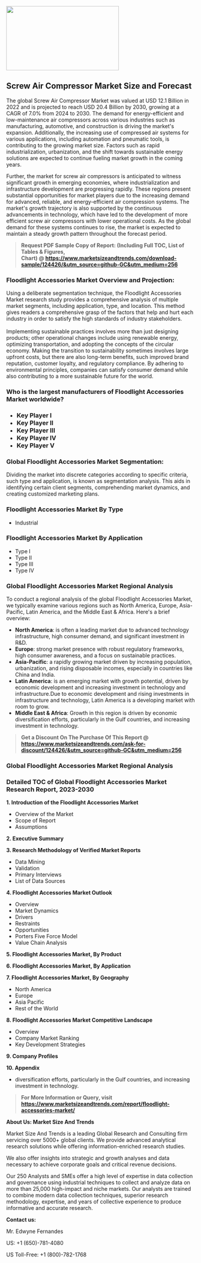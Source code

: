 <p><img class="alignnone size-medium wp-image-20088" src="https://ffe5etoiles.com/wp-content/uploads/2024/12/MST1-300x171.png" alt="" width="300" height="171" /></p><h2>Screw Air Compressor Market Size and Forecast</h2><p>The global Screw Air Compressor Market was valued at USD 12.1 Billion in 2022 and is projected to reach USD 20.4 Billion by 2030, growing at a CAGR of 7.0% from 2024 to 2030. The demand for energy-efficient and low-maintenance air compressors across various industries such as manufacturing, automotive, and construction is driving the market's expansion. Additionally, the increasing use of compressed air systems for various applications, including automation and pneumatic tools, is contributing to the growing market size. Factors such as rapid industrialization, urbanization, and the shift towards sustainable energy solutions are expected to continue fueling market growth in the coming years.</p><p>Further, the market for screw air compressors is anticipated to witness significant growth in emerging economies, where industrialization and infrastructure development are progressing rapidly. These regions present substantial opportunities for market players due to the increasing demand for advanced, reliable, and energy-efficient air compression systems. The market's growth trajectory is also supported by the continuous advancements in technology, which have led to the development of more efficient screw air compressors with lower operational costs. As the global demand for these systems continues to rise, the market is expected to maintain a steady growth pattern throughout the forecast period.</p></p><blockquote id="" class=""><strong>Request PDF Sample Copy of Report: (Including Full TOC, List of Tables &amp; Figures, Chart)&nbsp;@&nbsp;<strong><a href="https://www.marketsizeandtrends.com/download-sample/124426/&utm_source=github-GC&utm_medium=256" target="_blank">https://www.marketsizeandtrends.com/download-sample/124426/&utm_source=github-GC&utm_medium=256</a></strong></strong></blockquote><h3 id="" class="">Floodlight Accessories Market&nbsp;Overview and Projection:</h3><p id="" class="">Using a deliberate segmentation technique, the Floodlight Accessories Market research study provides a comprehensive analysis of multiple market segments, including application, type, and location. This method gives readers a comprehensive grasp of the factors that help and hurt each industry in order to satisfy the high standards of industry stakeholders. <br /> <br />Implementing sustainable practices involves more than just designing products; other operational changes include using renewable energy, optimizing transportation, and adopting the concepts of the circular economy. Making the transition to sustainability sometimes involves large upfront costs, but there are also long-term benefits, such improved brand reputation, customer loyalty, and regulatory compliance. By adhering to environmental principles, companies can satisfy consumer demand while also contributing to a more sustainable future for the world.</p><h3 id="" class="">Who is the largest manufacturers of&nbsp;Floodlight Accessories Market worldwide?</h3><h3 class=""><p><ul><li>Key Player I </li><li> Key Player II </li><li> Key Player III </li><li> Key Player IV </li><li> Key Player V</li></ul></p></h3><h3 id="" class="">Global&nbsp;Floodlight Accessories Market Segmentation:</h3><p id="" class="">Dividing the market into discrete categories according to specific criteria, such type and application, is known as segmentation analysis. This aids in identifying certain client segments, comprehending market dynamics, and creating customized marketing plans.</p><h3 id="" class="">Floodlight Accessories Market&nbsp;By Type</h3><p><p><ul><li>Industrial</p></li></ul></p></p><h3 id="" class="">Floodlight Accessories Market&nbsp;By Application</h3><p class=""><p><ul><li>Type I</li><li> Type II</li><li> Type III</li><li> Type IV</li></ul></p></p><h3 id="" class="">Global Floodlight Accessories Market Regional Analysis</h3><p id="" class="">To conduct a regional analysis of the global Floodlight Accessories Market, we typically examine various regions such as North America, Europe, Asia-Pacific, Latin America, and the Middle East &amp; Africa. Here's a brief overview:</p><ul><li><strong>North America</strong>: is often a leading market due to advanced technology infrastructure, high consumer demand, and significant investment in R&amp;D.</li><li><strong>Europe</strong>: strong market presence with robust regulatory frameworks, high consumer awareness, and a focus on sustainable practices.</li><li><strong>Asia-Pacific</strong>: a rapidly growing market driven by increasing population, urbanization, and rising disposable incomes, especially in countries like China and India.</li><li><strong>Latin America</strong>: is an emerging market with growth potential, driven by economic development and increasing investment in technology and infrastructure.Due to economic development and rising investments in infrastructure and technology, Latin America is a developing market with room to grow.</li><li><strong>Middle East &amp; Africa</strong>: Growth in this region is driven by economic diversification efforts, particularly in the Gulf countries, and increasing investment in technology.</li></ul><blockquote id="" class=""><strong>Get a Discount On The Purchase Of This Report @ <strong><a href="https://www.marketsizeandtrends.com/ask-for-discount/124426/&utm_source=github-GC&utm_medium=256" target="_blank">https://www.marketsizeandtrends.com/ask-for-discount/124426/&utm_source=github-GC&utm_medium=256</a></strong></strong></blockquote><h3 id="" class="">Global Floodlight Accessories Market Regional Analysis</h3><h3 id="" class="">Detailed TOC of Global Floodlight Accessories Market Research Report, 2023-2030</h3><p id="" class=""><strong>1. Introduction of the Floodlight Accessories Market</strong></p><ul><li>Overview of the Market</li><li>Scope of Report</li><li>Assumptions</li></ul><p id="" class=""><strong>2. Executive Summary</strong></p><p id="" class=""><strong>3. Research Methodology of Verified Market Reports</strong></p><ul><li>Data Mining</li><li>Validation</li><li>Primary Interviews</li><li>List of Data Sources</li></ul><p id="" class=""><strong>4. Floodlight Accessories Market Outlook</strong></p><ul><li>Overview</li><li>Market Dynamics</li><li>Drivers</li><li>Restraints</li><li>Opportunities</li><li>Porters Five Force Model</li><li>Value Chain Analysis</li></ul><p id="" class=""><strong>5. Floodlight Accessories Market, By Product</strong></p><p id="" class=""><strong>6. Floodlight Accessories Market, By Application</strong></p><p id="" class=""><strong>7. Floodlight Accessories Market, By Geography</strong></p><ul><li>North America</li><li>Europe</li><li>Asia Pacific</li><li>Rest of the World</li></ul><p id="" class=""><strong>8. Floodlight Accessories Market Competitive Landscape</strong></p><ul><li>Overview</li><li>Company Market Ranking</li><li>Key Development Strategies</li></ul><p id="" class=""><strong>9. Company Profiles</strong></p><p id="" class=""><strong>10. Appendix</strong></p><ul><li>diversification efforts, particularly in the Gulf countries, and increasing investment in technology.</li></ul><blockquote id="" class=""><strong>For More Information or Query, visit <strong><strong><a href="https://www.marketsizeandtrends.com/report/floodlight-accessories-market/" target="_blank">https://www.marketsizeandtrends.com/report/floodlight-accessories-market/</a></strong></strong></strong></blockquote><p id="" class=""><strong>About Us: Market Size And Trends</strong></p><p id="" class="">Market Size And Trends is a leading Global Research and Consulting firm servicing over 5000+ global clients. We provide advanced analytical research solutions while offering information-enriched research studies.</p><p id="" class="">We also offer insights into strategic and growth analyses and data necessary to achieve corporate goals and critical revenue decisions.</p><p id="" class="">Our 250 Analysts and SMEs offer a high level of expertise in data collection and governance using industrial techniques to collect and analyze data on more than 25,000 high-impact and niche markets. Our analysts are trained to combine modern data collection techniques, superior research methodology, expertise, and years of collective experience to produce informative and accurate research.</p><p id="" class=""><strong>Contact us:</strong></p><p id="" class="">Mr. Edwyne Fernandes</p><p id="" class="">US: +1 (650)-781-4080</p><p id="" class="">US Toll-Free: +1 (800)-782-1768</p>
